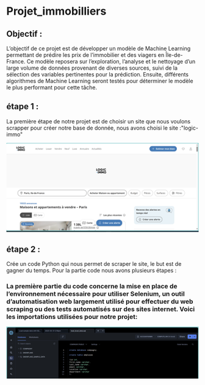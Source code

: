 # Projet_immobilliers

## Objectif : 

L’objectif de ce projet est de développer un modèle de Machine Learning permettant de prédire les prix de l’immobilier et des viagers en Île-de-France. Ce modèle reposera sur l’exploration, l’analyse et le nettoyage d’un large volume de données provenant de diverses sources, suivi de la sélection des variables pertinentes pour la prédiction. Ensuite, différents algorithmes de Machine Learning seront testés pour déterminer le modèle le plus performant pour cette tâche.

## étape 1 :

La première étape de notre projet est de choisir un site que nous voulons scrapper pour créer notre base de donnée, nous avons choisi le site :"logic-immo"

![alt text](https://github.com/CAIThomas/Projet_immobilliers/blob/main/images/logic-immo.png?raw=true)

## étape 2 :

Crée un code Python qui nous permet de scraper le site, le but est de gagner du temps. 
Pour la partie code nous avons plusieurs étapes :

### La première partie du code concerne la mise en place de l’environnement nécessaire pour utiliser Selenium, un outil d’automatisation web largement utilisé pour effectuer du web scraping ou des tests automatisés sur des sites internet. Voici les importations utilisées pour notre projet:

![alt text](https://github.com/CAIThomas/Projet_immobilliers/blob/main/images/image1.png)


